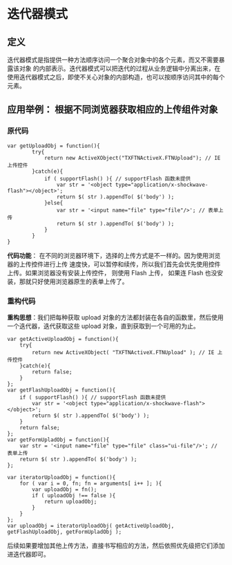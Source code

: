 # 迭代器模式
## 定义
迭代器模式是指提供一种方法顺序访问一个聚合对象中的各个元素，而又不需要暴露该对象
的内部表示。迭代器模式可以把迭代的过程从业务逻辑中分离出来，在使用迭代器模式之后，即使不关心对象的内部构造，也可以按顺序访问其中的每个元素。

## 应用举例： 根据不同浏览器获取相应的上传组件对象

### 原代码
```
var getUploadObj = function(){
        try{
            return new ActiveXObject("TXFTNActiveX.FTNUpload"); // IE 上传控件
        }catch(e){
            if ( supportFlash() ){ // supportFlash 函数未提供
                var str = '<object type="application/x-shockwave-flash"></object>';
                return $( str ).appendTo( $('body') );
            }else{
                var str = '<input name="file" type="file"/>'; // 表单上传
                return $( str ).appendTo( $('body') );
            }
        }
}
```
**代码功能**：
在不同的浏览器环境下，选择的上传方式是不一样的。因为使用浏览器的上传控件进行上传
速度快，可以暂停和续传，所以我们首先会优先使用控件上传。如果浏览器没有安装上传控件，
则使用 Flash 上传， 如果连 Flash 也没安装，那就只好使用浏览器原生的表单上传了。

### 重构代码
**重构思想**：我们把每种获取 upload 对象的方法都封装在各自的函数里，然后使用一个迭代器，迭代获取这些 upload 对象，直到获取到一个可用的为止。

```
var getActiveUploadObj = function(){
    try{
        return new ActiveXObject( "TXFTNActiveX.FTNUpload" ); // IE 上传控件
    }catch(e){
        return false;
    }
};
var getFlashUploadObj = function(){
    if ( supportFlash() ){ // supportFlash 函数未提供
        var str = '<object type="application/x-shockwave-flash"></object>';
        return $( str ).appendTo( $('body') );
    }
    return false;
};
var getFormUpladObj = function(){
    var str = '<input name="file" type="file" class="ui-file"/>'; // 表单上传
    return $( str ).appendTo( $('body') );
};

var iteratorUploadObj = function(){
    for ( var i = 0, fn; fn = arguments[ i++ ]; ){
        var uploadObj = fn();
        if ( uploadObj !== false ){
            return uploadObj;
        }
    }
};
var uploadObj = iteratorUploadObj( getActiveUploadObj, getFlashUploadObj, getFormUpladObj );
```

后续如果要增加其他上传方法，直接书写相应的方法，然后依照优先级把它们添加进迭代器即可。